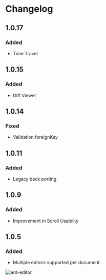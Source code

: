 # Changelog

## 1.0.17

### Added

- Time Travel

## 1.0.15

### Added

- Diff Viewer

## 1.0.14

### Fixed

- Validation foreignKey

## 1.0.11

### Added

- Legacy back porting

## 1.0.9

### Added

- Improvement in Scroll Usability

## 1.0.5

### Added

- Multiple editors supported per document.

![erd-editor](https://github.com/dineug/erd-editor/blob/main/img/supports-multiple-editors-per-document.webp?raw=true)
